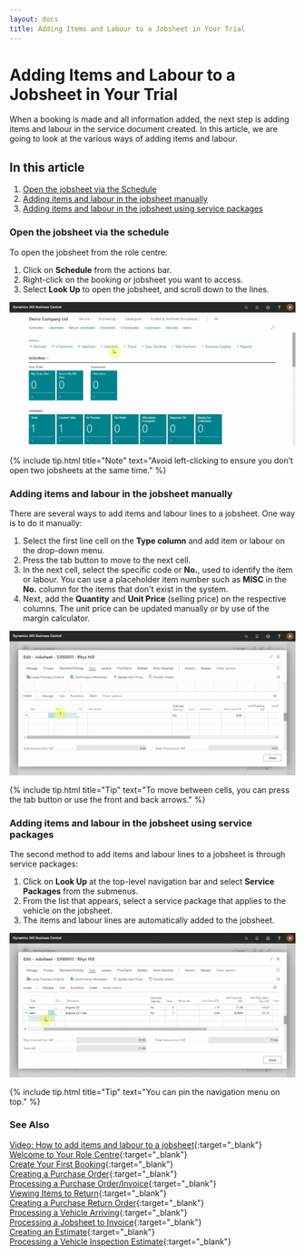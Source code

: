 ```yaml
---
layout: docs
title: Adding Items and Labour to a Jobsheet in Your Trial
---
```


# Adding Items and Labour to a Jobsheet in Your Trial

When a booking is made and all information added, the next step is adding items and labour in the service document created. In this article, we are going to look at the various ways of adding items and labour.

## In this article

1. [Open the jobsheet via the Schedule](#open-the-jobsheet-via-the-schedule)
2. [Adding items and labour in the jobsheet manually](#adding-items-and-labour-in-the-jobsheet-manually)
3. [Adding items and labour in the jobsheet using service packages](#adding-items-and-labour-in-the-jobsheet-using-service-packages)

### Open the jobsheet via the schedule
To open the jobsheet from the role centre:
1. Click on **Schedule** from the actions bar.
2. Right-click on the booking or jobsheet you want to access. 
3. Select **Look Up** to open the jobsheet, and scroll down to the lines.

![](media/garagehive-trial-adding-items-and-labour-to-a-jobsheet1.gif)

{% include tip.html title="Note" text="Avoid left-clicking to ensure you don’t open two jobsheets at the same time." %}

### Adding items and labour in the jobsheet manually
There are several ways to add items and labour lines to a jobsheet. One way is to do it manually:
1. Select the first line cell on the **Type column** and add item or labour on the drop-down menu.
2. Press the tab button to move to the next cell. 
3. In the next cell, select the specific code or **No.**, used to identify the item or labour. You can use a placeholder item number such as **MISC** in the **No.** column for the items that don't exist in the system.
4. Next, add the **Quantity** and **Unit Price** (selling price) on the respective columns. The unit price can be updated manually or by use of the margin calculator.  

![](media/garagehive-trial-adding-items-and-labour-to-a-jobsheet2.gif)

{% include tip.html title="Tip" text="To move between cells, you can press the tab button or use the front and back arrows." %} 

### Adding items and labour in the jobsheet using service packages
The second method to add items and labour lines to a jobsheet is through service packages:
1. Click on **Look Up** at the top-level navigation bar and select **Service Packages** from the submenus.
2. From the list that appears, select a service package that applies to the vehicle on the jobsheet.
3. The items and labour lines are automatically added to the jobsheet.

![](media/garagehive-trial-adding-items-and-labour-to-a-jobsheet3.gif)

{% include tip.html title="Tip" text="You can pin the navigation menu on top." %}


### **See Also**

[Video: How to add items and labour to a jobsheet](https://www.youtube.com/watch?v=ABnKqYB4f3A){:target="_blank"} \
[Welcome to Your Role Centre](garagehive-trial-welcome-to-the-role-centre.html){:target="_blank"} \
[Create Your First Booking](garagehive-trial-creating-your-first-booking.html){:target="_blank"} \
[Creating a Purchase Order](garagehive-trial-creating-a-purchase-order.html){:target="_blank"} \
[Processing a Purchase Order/Invoice](garagehive-trial-processing-a-purchase-order.html){:target="_blank"} \
[Viewing Items to Return](garagehive-trial-viewing-items-to-return.html){:target="_blank"} \
[Creating a Purchase Return Order](garagehive-trial-creating-a-purchase-return-order.html){:target="_blank"} \
[Processing a Vehicle Arriving](garagehive-trial-processing-a-vehicle-arriving.html){:target="_blank"} \
[Processing a Jobsheet to Invoice](garagehive-trial-processing-a-jobsheet-to-invoice.html){:target="_blank"} \
[Creating an Estimate](garagehive-trial-creating-an-estimate.html){:target="_blank"} \
[Processing a Vehicle Inspection Estimate](garagehive-trial-processing-a-vehicle-inspection-estimate.html){:target="_blank"}